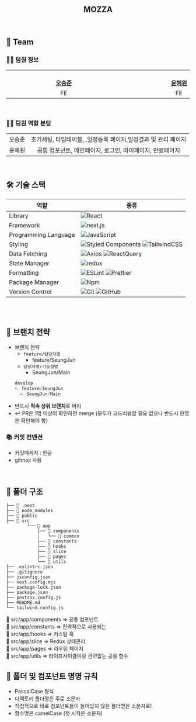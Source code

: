 <div align="center">

<h2> MOZZA </h2>
<br/>
</div>

<h2> 👥 Team </h2>

### 👨‍💻 팀원 정보

<table align="center">
    <tr align="center">
        <td style="min-width: 300px;">
            <a href="https://github.com/HelloSJ00">
              <!-- <img src="" width="300"> -->
              <br />
              <b>오승준</b>
            </a> 
        </td>
        <td style="min-width: 300px;">
            <a href="https://github.com/hyewonny2327">
              <!-- <img src="" width="300"> -->
              <br />
              <b>윤혜원</b>
            </a>
        </td>
    <tr align="center">
        <td>
            FE
        </td>
        <td>
            FE
        </td>
    </tr>
</table>

<br/>

### 👨‍💻 팀원 역할 분담

<table>
    <tr align="center">
        <td>
            오승준
        </td>
        <td>
        초기세팅, 타임테이블, ,일정등록 페이지,일정결과 및 관리 페이지
        </td>
    </tr>
    <tr align="center">
        <td>
            윤혜원
        </td>
        <td>
          공통 컴포넌트, 메인페이지, 로그인, 마이페이지, 만료페이지
        </td>
    </tr>
</table>
<br/>

## 🛠 기술 스택

| 역할                 | 종류                                                                                                                                                                                                              |
| -------------------- | ----------------------------------------------------------------------------------------------------------------------------------------------------------------------------------------------------------------- |
| Library              | ![React](https://img.shields.io/badge/React-61DAFB?style=for-the-badge&logo=React&logoColor=black)                                                                                                                |
| Framework            | ![next.js](https://img.shields.io/badge/Next.js-000000?style=for-the-badge&logo=Next.js&logoColor=white)
| Programming Language | ![JavaScript](https://img.shields.io/badge/JavaScript-F7DF1E.svg?style=for-the-badge&logo=JavaScript&logoColor=black)                                                                                             |
| Styling              | ![Styled Components](https://img.shields.io/badge/styled--components-DB7093?style=for-the-badge&logo=styled-components&logoColor=white)  ![TailwindCSS](https://img.shields.io/badge/TailwindCSS-06B6D4?style=for-the-badge&logo=TailwindCSS&logoColor=white)                                                                       |
| Data Fetching        | ![Axios](https://img.shields.io/badge/Axios-5A29E4?style=for-the-badge&logo=Axios&logoColor=white) ![ReactQuery](https://img.shields.io/badge/reactquery-FF4154?style=for-the-badge&logo=reactquery&logoColor=white)                                                                                                               |
| State Manager        | ![redux](https://img.shields.io/badge/redux-764ABC?style=for-the-badge&logo=redux&logoColor=white)
| Formatting           | ![ESLint](https://img.shields.io/badge/ESLint-4B3263?style=for-the-badge&logo=eslint&logoColor=white) ![Prettier](https://img.shields.io/badge/Prettier-F7B93E?style=for-the-badge&logo=prettier&logoColor=white) |
| Package Manager      | ![Npm](https://img.shields.io/badge/Npm-2C8EBB?style=for-the-badge&logo=npm&logoColor=white)                                                                                                                   |
| Version Control      | ![Git](https://img.shields.io/badge/git-%23F05033.svg?style=for-the-badge&logo=git&logoColor=white) ![GitHub](https://img.shields.io/badge/github-%23121011.svg?style=for-the-badge&logo=github&logoColor=white)  |

<br />

<br/>

## 🎋 브랜치 전략

- 브랜치 전략
  - `feature/담당자명`
    - feature/SeungJun
  - `담당자명/기능설명`
    - SeungJun/Main
  ```js
  develop
  ㄴ feature/SeungJun
  	ㄴ SeungJun/Main
  ```
- 반드시 **직속 상위 브랜치**로 머지
- ↩️ PR은 1명 이상이 확인하면 merge (모두가 코드리뷰할 필요 없으나 반드시 한명은 확인해야 함)

### 📚 커밋 컨밴션
- 커밋메세지 : 한글
- gitmoji 사용 
<br/>

## 📁 폴더 구조

```
├── 📁 .next
├── 📁 node_modules
├── 📁 public
├── 📁 src
        └── 📁 app
            ├── 📁 components
            │   └── 📁 common
            ├── 📁 constants
            ├── 📁 hooks
            ├── 📁 slice
            ├── 📁 pages
            └── 📁 utils
├── .eslintrc.json
├── .gitignore
├── jsconfig.json
├── next.config.mjs
├── package-lock.json
├── package.json
├── postcss.config.js
├── README.md
└── tailwind.config.js
```

📁 src/app/components ⇒ 공통 컴포넌트<br/>
📁 src/app/constants ⇒ 전역적으로 사용되는 <br/>
📁 src/app/hooks ⇒ 커스텀 훅<br/>
📁 src/app/slice ⇒ Redux 상태관리<br/>
📁 src/app/pages ⇒ 라우팅 페이지<br/>
📁 src/app/utils ⇒ 라이프사이클이랑 관련없는 공용 함수

## 📁 폴더 및 컴포넌트 명명 규칙 

- PascalCase 형식
- 디렉토리 폴더명은 주로 소문자
- 직접적으로 바로 컴포넌트들이 들어있지 않은 폴더명은 소문자로!
- 함수명은 camelCase (첫 시작은 소문자)